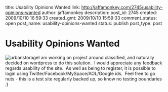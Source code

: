 title: Usability Opinions Wanted
link: http://jaffamonkey.com/2745/usability-opinions-wanted
author: jaffamonkey
description: 
post_id: 2745
created: 2009/10/10 16:59:33
created_gmt: 2009/10/10 15:59:33
comment_status: open
post_name: usability-opinions-wanted
status: publish
post_type: post

# Usability Opinions Wanted

![urbanstorage](http://blog.jaffamonkey.com/files/2009/10/urbanstorage-150x98.png)I am working on project around classified, and naturally decided on wordpress to do this solution.  I would appreciate any feedback regards usability of the site.  As well as being to register, it is possible to login using Twitter/Facebook/MySpace/AOL/Google ids.  Feel free to go nuts - this is a test site regularly backed up, so know no testing boundaries ;)